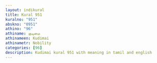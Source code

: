 ```yaml
---
layout: indikural
title: Kural 951
kuralno: "951"
abskno: "0951"
athino: "96"
athiname: குடிமை
athinameen: Kudimai
athinametr: Nobility
categories: [96]
description: Kudimai kural 951 with meaning in tamil and english 
---
```


